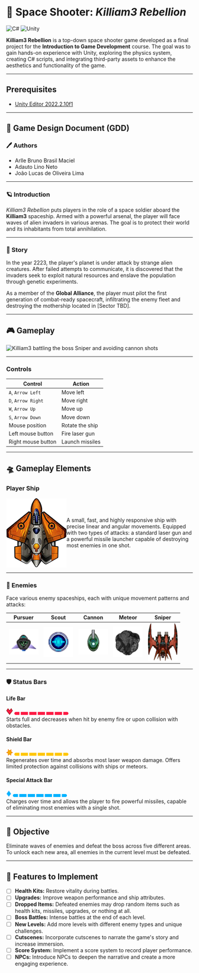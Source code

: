 # 🚀 Space Shooter: *Killiam3 Rebellion*

![C#](https://img.shields.io/badge/c%23-%23239120.svg?style=for-the-badge&logo=csharp&logoColor=white) ![Unity](https://img.shields.io/badge/unity-%23000000.svg?style=for-the-badge&logo=unity&logoColor=white)

**Killiam3 Rebellion** is a top-down space shooter game developed as a final project for the **Introduction to Game Development** course. The goal was to gain hands-on experience with Unity, exploring the physics system, creating C# scripts, and integrating third-party assets to enhance the aesthetics and functionality of the game.

---

## Prerequisites

- [Unity Editor 2022.2.10f1](https://unity.com/releases/editor/archive)

---

## 📜 Game Design Document (GDD)

### 🖊️ Authors
- Arlle Bruno Brasil Maciel  
- Adauto Lino Neto  
- João Lucas de Oliveira Lima  

---

### 🪐 Introduction

*Killiam3 Rebellion* puts players in the role of a space soldier aboard the **Killiam3** spaceship. Armed with a powerful arsenal, the player will face waves of alien invaders in various arenas. The goal is to protect their world and its inhabitants from total annihilation.

---

### 📖 Story

In the year 2223, the player's planet is under attack by strange alien creatures. After failed attempts to communicate, it is discovered that the invaders seek to exploit natural resources and enslave the population through genetic experiments.

As a member of the **Global Alliance**, the player must pilot the first generation of combat-ready spacecraft, infiltrating the enemy fleet and destroying the mothership located in [Sector TBD].

---

## 🎮 Gameplay

![Killiam3 battling the boss Sniper and avoiding cannon shots](/images/last_level.gif)

---

### Controls

| **Control**                | **Action**                     |
|-----------------------------|------------------------------|
| `A`, `Arrow Left`           | Move left                    |
| `D`, `Arrow Right`          | Move right                   |
| `W`, `Arrow Up`             | Move up                      |
| `S`, `Arrow Down`           | Move down                    |
| Mouse position              | Rotate the ship              |
| Left mouse button           | Fire laser gun               |
| Right mouse button          | Launch missiles               |

---

## 🛸 Gameplay Elements

### Player Ship

<div style="display: flex; align-items: center;">
  <img src="/Assets/Sprites/Ships/playerShipModule2.png" alt="Killiam3, yellow spaceship resembling a fighter jet" width="200" />
  <p>A small, fast, and highly responsive ship with precise linear and angular movements. Equipped with two types of attacks: a standard laser gun and a powerful missile launcher capable of destroying most enemies in one shot.</p>
</div>

---

### 👾 Enemies

Face various enemy spaceships, each with unique movement patterns and attacks:

| **Pursuer**                 | **Scout**                  | **Cannon**                | **Meteor**              | **Sniper**              |
|-----------------------------|----------------------------|---------------------------|-------------------------|-------------------------|
| <img src="/Assets/Sprites/Ships/Cruiser_57x49.png" width="80px" alt="Pursuer Spaceship"> | <img src="/Assets/Sprites/Ships/IonCannon_A_Photon_119x119.png" width="80px" alt="Scout Spaceship"> | <img src="/Assets/Sprites/Cannons/CoreDefender_A_209x182.png" width="80px" alt="Cannon"> | <img src="/Assets/Sprites/SpaceObjects/Stones2Filled_09.png" width="80px" alt="Meteor"> | <img src="/Assets/Sprites/Ships/Sniper.png" width="80px" alt="Sniper"> |

---

### 🛡️ Status Bars

#### Life Bar
![Heart symbol](/Assets/Sprites/PlayerUI/hearth.png) ![Player life bar](/Assets/Sprites/PlayerUI/life_texture.png)  
Starts full and decreases when hit by enemy fire or upon collision with obstacles.

#### Shield Bar
![Sun symbol](/Assets/Sprites/PlayerUI/shild%20(1).png) ![Shield bar](/Assets/Sprites/PlayerUI/shield-bar%20(1).png)  
Regenerates over time and absorbs most laser weapon damage. Offers limited protection against collisions with ships or meteors.

#### Special Attack Bar
![Blue diamond symbol](/Assets/Sprites/PlayerUI/energy.png) ![Special attack bar](/Assets/Sprites/PlayerUI/energy-bar.png)  
Charges over time and allows the player to fire powerful missiles, capable of eliminating most enemies with a single shot.

---

## 🎯 Objective

Eliminate waves of enemies and defeat the boss across five different areas. To unlock each new area, all enemies in the current level must be defeated.

---

## 📌 Features to Implement

- [ ] **Health Kits:** Restore vitality during battles.  
- [ ] **Upgrades:** Improve weapon performance and ship attributes.  
- [ ] **Dropped Items:** Defeated enemies may drop random items such as health kits, missiles, upgrades, or nothing at all.  
- [ ] **Boss Battles:** Intense battles at the end of each level.  
- [ ] **New Levels:** Add more levels with different enemy types and unique challenges.  
- [ ] **Cutscenes:** Incorporate cutscenes to narrate the game's story and increase immersion.  
- [ ] **Score System:** Implement a score system to record player performance.  
- [ ] **NPCs:** Introduce NPCs to deepen the narrative and create a more engaging experience.
